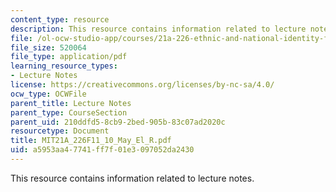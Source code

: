 ```yaml
---
content_type: resource
description: This resource contains information related to lecture notes.
file: /ol-ocw-studio-app/courses/21a-226-ethnic-and-national-identity-fall-2011/a5953aa47741ff7f01e3097052da2430_MIT21A_226F11_10_May_El_R.pdf
file_size: 520064
file_type: application/pdf
learning_resource_types:
- Lecture Notes
license: https://creativecommons.org/licenses/by-nc-sa/4.0/
ocw_type: OCWFile
parent_title: Lecture Notes
parent_type: CourseSection
parent_uid: 210ddfd5-8cb9-2bed-905b-83c07ad2020c
resourcetype: Document
title: MIT21A_226F11_10_May_El_R.pdf
uid: a5953aa4-7741-ff7f-01e3-097052da2430
---
```

This resource contains information related to lecture notes.